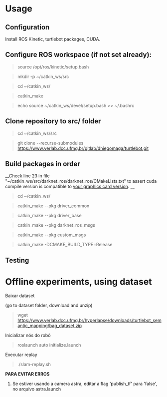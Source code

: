 # Usage

## Configuration

Install ROS Kinetic, turtlebot packages, CUDA. 

## Configure ROS workspace (if not set already): 

>source /opt/ros/kinetic/setup.bash

>mkdir -p ~/catkin_ws/src

>cd ~/catkin_ws/

>catkin_make

>echo source ~/catkin_ws/devel/setup.bash >> ~/.bashrc

## Clone repository to src/ folder

>cd ~/catkin_ws/src

>git clone --recurse-submodules https://www.verlab.dcc.ufmg.br/gitlab/dhiegomaga/turtlebot.git

## Build packages in order
__Check line 23 in file "~/catkin_ws/src/darknet_ros/darknet_ros/CMakeLists.txt" to assert cuda compile version is compatible to [your graphics card version](https://developer.nvidia.com/cuda-gpus). __

>cd ~/catkin_ws/

>catkin_make --pkg driver_common

>catkin_make --pkg driver_base

>catkin_make --pkg darknet_ros_msgs

>catkin_make --pkg custom_msgs

>catkin_make -DCMAKE_BUILD_TYPE=Release

## Testing

# Offline experiments, using dataset

Baixar dataset

(go to dataset folder, download and unzip)
>wget https://www.verlab.dcc.ufmg.br/hyperlapse/downloads/turtlebot_semantic_mapping/bag_dataset.zip

Inicializar nós do robô
>roslaunch auto initialize.launch

Executar replay
>./slam-replay.sh


**PARA EVITAR ERROS**
1. Se estiver usando a camera astra, editar a flag 'publish_tf' para 'false', no arquivo astra.launch

